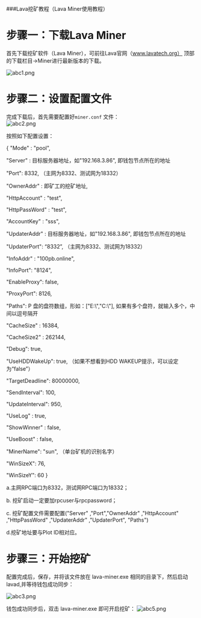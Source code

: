 ###Lava挖矿教程（Lava Miner使用教程）

# 步骤一：下载Lava Miner

首先下载挖矿软件（Lava Miner），可前往Lava官网（www.lavatech.org）  顶部的下载栏目->Miner进行最新版本的下载。

![abc1.png](https://github.com/lavafy/testnet/blob/master/imgs/abc1.png)

# 步骤二：设置配置文件

完成下载后，首先需要配置好`miner.conf` 文件：  
![abc2.png](https://github.com/lavafy/testnet/blob/master/imgs/abc2.png)


按照如下配置设置：
 
 { "Mode" :  "pool",

"Server" : 目标服务器地址，如"192.168.3.86", 即钱包节点所在的地址

"Port": 8332, （主网为8332、测试网为18332）

"OwnerAddr" : 即矿工的挖矿地址,

"HttpAccount" : "test",

"HttpPassWord" : "test",

"AccountKey" : "sss",

"UpdaterAddr" : 目标服务器地址，如"192.168.3.86", 即钱包节点所在的地址

"UpdaterPort": “8332”, （主网为8332、测试网为18332）

"InfoAddr" : "100pb.online",

"InfoPort": "8124", 

"EnableProxy": false, 

"ProxyPort": 8126, 

"Paths": P 盘的盘符数组，形如：["E:\\","C:\\"], 如果有多个盘符，就输入多个，中间以逗号隔开

"CacheSize" : 16384, 

"CacheSize2" : 262144, 

"Debug": true, 

"UseHDDWakeUp": true, （如果不想看到HDD WAKEUP提示，可以设定为“false”）

"TargetDeadline": 80000000, 

"SendInterval": 100, 

"UpdateInterval": 950, 

"UseLog" : true, 

"ShowWinner" : false, 

"UseBoost" : false, 

"MinerName": "sun", （单台矿机的识别名字） 

"WinSizeX": 76, 

"WinSizeY": 60 }

a.主网RPC端口为8332，测试网RPC端口为18332；

b. 挖矿启动一定要加rpcuser与rpcpassword；

c. 挖矿配置文件需要配置("Server" ,"Port","OwnerAddr" ,"HttpAccount" ,"HttpPassWord" ,"UpdaterAddr" ,"UpdaterPort",  "Paths")

d.挖矿地址要与Plot ID相对应。


# 步骤三：开始挖矿

配置完成后，保存，并将该文件放在 lava-miner.exe 相同的目录下，然后启动lavad,并等待钱包成功同步：

![abc3.png](https://github.com/lavafy/testnet/blob/master/imgs/abc3.png)

钱包成功同步后，双击 lava-miner.exe 即可开启挖矿：
![abc5.png](https://github.com/lavafy/testnet/blob/master/imgs/abc5.png)
